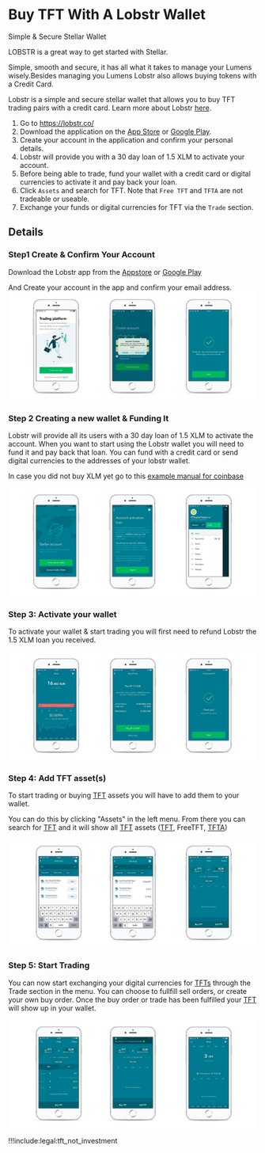 
# Buy TFT With A Lobstr Wallet

Simple & Secure Stellar Wallet

LOBSTR is a great way to get started with Stellar.

Simple, smooth and secure, it has all what it takes to manage your Lumens wisely.Besides managing you Lumens Lobstr also allows buying tokens with a Credit Card.

Lobstr is a simple and secure stellar wallet that allows you to buy TFT trading pairs with a credit card. Learn more about Lobstr [here](https://lobstr.co/).

1. Go to https://lobstr.co/
2. Download the application on the [App Store](https://apps.apple.com/us/app/lobstr-stellar-wallet/id1404357892) or [Google Play](https://play.google.com/store/apps/details?id=com.lobstr.client&hl=nl).
3. Create your account in the application and confirm your personal details.
4. Lobstr will provide you with a 30 day loan of 1.5 XLM to activate your account. 
5. Before being able to trade, fund your wallet with a credit card or digital currencies to activate it and pay back your loan.
6. Click `Assets` and search for TFT. Note that `Free TFT` and `TFTA` are not tradeable or useable. 
7. Exchange your funds or digital currencies for TFT via the `Trade` section.

## Details

### Step1 Create & Confirm Your Account

Download the Lobstr app from the [Appstore](https://apps.apple.com/us/app/lobstr-stellar-wallet/id1404357892 ':ignore') or [Google Play](https://play.google.com/store/apps/details?id=com.lobstr.client&hl=nl ':ignore')

And Create your account in the app and confirm your email address.![image alt text](img/lobstr_create_account.jpg)

### Step 2 Creating a new wallet & Funding It

Lobstr will provide all its users with a 30 day loan of 1.5 XLM to activate the account. When you want to start using the Lobstr wallet you will need to fund it and pay back that loan. You can fund with a credit card or send digital currencies to the addresses of your lobstr wallet.

In case you did not buy XLM yet go to this [example manual for coinbase](/tokens/coinbase_fiat)

![image alt text](img/lobstr_fund_wallet.jpg)

### Step 3: Activate your wallet

To activate your wallet & start trading you will first need to refund Lobstr the 1.5 XLM loan you received.

![image alt text](img/lobstr_activate_wallet.jpg)

### Step 4: Add TFT asset(s)

To start trading or buying [TFT](/tokens/threefold_token) assets you will have to add them to your wallet.

You can do this by clicking "Assets" in the left menu. From there you can search for [TFT](/tokens/threefold_token) and it will show all [TFT](/tokens/threefold_token) assets ([TFT](/tokens/threefold_token), FreeTFT, [TFTA](/tokens/tfta))

![image alt text](img/lobstr_add_assets.jpg)

### Step 5: Start Trading

You can now start exchanging your digital currencies for [TFTs](/tokens/threefold_token) through the Trade section in the menu. You can choose to fullfill sell orders, or create your own buy order. Once the buy order or trade has been fulfilled your [TFT](/tokens/threefold_token) will show up in your wallet.

![image alt text](img/lobstr_trade_tft.jpg)


!!!include:legal:tft_not_investment
